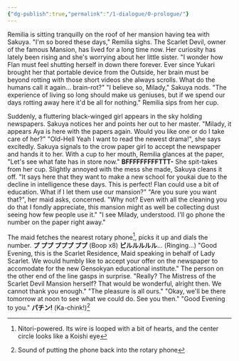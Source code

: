 ```yaml
---
{"dg-publish":true,"permalink":"/1-dialogue/0-prologue/"}
---
```


Remilia is sitting tranquilly on the roof of her mansion having tea with Sakuya.
"I'm so bored these days," Remilia sighs. The Scarlet Devil, owner of the famous Mansion, has lived for a long time now. Her curiosity has lately been rising and she's worrying about her little sister.
"I wonder how Flan must feel shutting herself in down there forever. Ever since Yukari brought her that portable device from the Outside, her brain must be beyond rotting with those short videos she always scrolls. What do the humans call it again... brain-rot?"
"I believe so, Milady," Sakuya nods.
"The experience of living so long should make us geniuses, but if we spend our days rotting away here it'd be all for nothing."
Remilia sips from her cup.

Suddenly, a fluttering black-winged girl appears in the sky holding newspapers.
Sakuya notices her and points her out to her master.
"Milady, it appears Aya is here with the papers again. Would you like one or do I take care of her?"
"Old-Hell Yeah I want to read the newest drama!", she says excitedly.
Sakuya signals to the crow paper girl to accept the newspaper and hands it to her.
With a cup to her mouth, Remilia glances at the paper, "Let's see what fate has in store now."
**BFFFFFFFFFTTT-**
She spit-takes from her cup.
Slightly annoyed with the mess she made, Sakuya cleans it off.
"It says here that they want to make a new school for youkai due to the decline in intelligence these days. This is perfect! Flan could use a bit of education. What if I let them use our mansion?"
"Are you sure you want that?", her maid asks, concerned.
"Why not? Even with all the cleaning you do that I fondly appreciate, this mansion might as well be collecting dust seeing how few people use it."
"I see Milady, understood. I'll go phone the number on the paper right away."

The maid fetches the nearest rotary phone[^1], picks it up and dials the number.
**プ ププ プププ ププ** (Boop x8)
**ピルルルルル**... (Ringing...)
"Good Evening, this is the Scarlet Residence, Maid speaking in behalf of Lady Scarlet. We would humbly like to accept your offer on the newspaper to accomodate for the new Gensokyan educational institute."
The person on the other end of the line gasps in surprise.
"Really? The Mistress of the Scarlet Devil Mansion herself? That would be wonderful, alright then. We cannot thank you enough."
"The pleasure is all ours."
"Okay, we'll be there tomorrow at noon to see what we could do. See you then."
"Good Evening to you."
**パチン!** (Ka-chink!)[^2]

[^1]: Nitori-powered. Its wire is looped with a bit of hearts, and the center circle looks like a Koishi eye

[^2]: Sound of putting the phone back into the rotary phone
